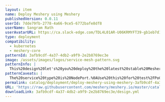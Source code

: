 ```yaml
---
layout: item
name: Deploy Meshery using Meshery
publishedVersion: 0.0.11
userId: 7dde79fb-2778-4a66-9ce5-6772bafe8df8
userName: Sangram Rath
userAvatarURL: https://ca.slack-edge.com/TDL4L01AR-U06KRMYFT39-gb1eb7d163d5-512
type: deployment
compatibility:
  - kubernetes
  - meshery-core
patternId: 3afb9cdf-4a37-4db2-a9f9-2e2b8769ec3e
image: /assets/images/logos/service-mesh-pattern.svg
patternInfo: |
  This%20design%20let's%20you%20deploy%20the%20latest%20stable%20Meshery%20to%20a%20Kubernetes%20cluster%20using%20Meshery.
patternCaveats: |
  The%20service%20type%20is%20NodePort.%0AUse%20this%20for%20test%2FPoC%20purposes%20only.%0ABe%20careful%20when%20connecting%20production%20clusters%20to%20it.%20
permalink: catalog/deployment/deploy-meshery-using-meshery-3afb9cdf-4a37-4db2-a9f9-2e2b8769ec3e.html
URL: 'https://raw.githubusercontent.com/meshery/meshery.io/master/catalog/3afb9cdf-4a37-4db2-a9f9-2e2b8769ec3e/0.0.11/design.yml'
downloadLink: 3afb9cdf-4a37-4db2-a9f9-2e2b8769ec3e/design.yml
---
```

